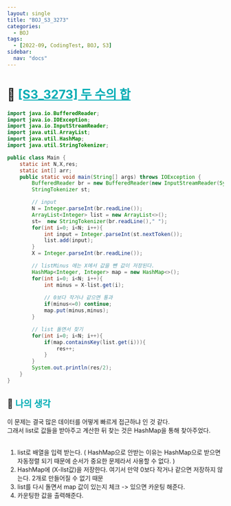 ```yaml
---
layout: single
title: "BOJ_S3_3273"
categories:
  - BOJ
tags:
  - [2022-09, CodingTest, BOJ, S3]
sidebar:
  nav: "docs"
---
```


# 📁 <b><a style="color:#00adb5" href="https://www.acmicpc.net/problem/3273" target=_blank>[S3_3273] 두 수의 합</a></b>

```java
import java.io.BufferedReader;
import java.io.IOException;
import java.io.InputStreamReader;
import java.util.ArrayList;
import java.util.HashMap;
import java.util.StringTokenizer;

public class Main {
    static int N,X,res;
    static int[] arr;
    public static void main(String[] args) throws IOException {
        BufferedReader br = new BufferedReader(new InputStreamReader(System.in));
        StringTokenizer st;

        // input
        N = Integer.parseInt(br.readLine());
        ArrayList<Integer> list = new ArrayList<>();
        st=  new StringTokenizer(br.readLine()," ");
        for(int i=0; i<N; i++){
            int input = Integer.parseInt(st.nextToken());
            list.add(input);
        }
        X = Integer.parseInt(br.readLine());

        // listMinus 에는 X에서 값을 뺀 값이 저장된다.
        HashMap<Integer, Integer> map = new HashMap<>();
        for(int i=0; i<N; i++){
            int minus = X-list.get(i);
            
            // 0보다 작거나 같으면 통과
            if(minus<=0) continue;
            map.put(minus,minus);
        }

        // list 돌면서 찾기
        for(int i=0; i<N; i++){
            if(map.containsKey(list.get(i))){
                res++;
            }
        }
        System.out.println(res/2);
    }
}
```

## 🤔 <b><a style="color:#00adb5">나의 생각</a></b>

이 문제는 결국 많은 데이터를 어떻게 빠르게 접근하냐 인 것 같다.<br>
그래서 list로 값들을 받아주고 계산한 뒤 찾는 것은 HashMap을 통해 찾아주었다.
<br><br>

1. list로 배열을 입력 받는다. ( HashMap으로 안받는 이유는 HashMap으로 받으면 자동정렬 되기 때문에 순서가 중요한 문제라서 사용할 수 없다. )
2. HashMap에 (X-llst값)을 저장한다. 여기서 만약 0보다 작거나 같으면 저장하지 않는다. 2개로 만들어질 수 없기 때문
3. list를 다시 돌면서 map 값이 있는지 체크 -> 있으면 카운팅 해준다.
4. 카운팅한 값을 출력해준다.